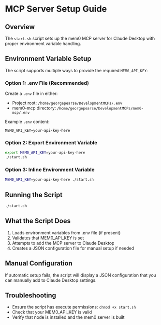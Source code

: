 # MCP Server Setup Guide

## Overview
The `start.sh` script sets up the mem0 MCP server for Claude Desktop with proper environment variable handling.

## Environment Variable Setup

The script supports multiple ways to provide the required `MEM0_API_KEY`:

### Option 1: .env File (Recommended)
Create a `.env` file in either:
- Project root: `/home/georgepearse/DevelopmentMCPs/.env`
- mem0-mcp directory: `/home/georgepearse/DevelopmentMCPs/mem0-mcp/.env`

Example `.env` content:
```
MEM0_API_KEY=your-api-key-here
```

### Option 2: Export Environment Variable
```bash
export MEM0_API_KEY=your-api-key-here
./start.sh
```

### Option 3: Inline Environment Variable
```bash
MEM0_API_KEY=your-api-key-here ./start.sh
```

## Running the Script
```bash
./start.sh
```

## What the Script Does
1. Loads environment variables from .env file (if present)
2. Validates that MEM0_API_KEY is set
3. Attempts to add the MCP server to Claude Desktop
4. Creates a JSON configuration file for manual setup if needed

## Manual Configuration
If automatic setup fails, the script will display a JSON configuration that you can manually add to Claude Desktop settings.

## Troubleshooting
- Ensure the script has execute permissions: `chmod +x start.sh`
- Check that your MEM0_API_KEY is valid
- Verify that node is installed and the mem0 server is built